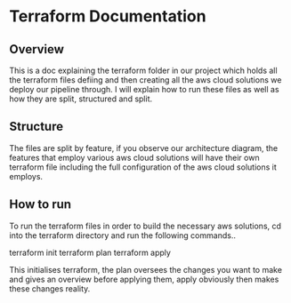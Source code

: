 # Terraform Documentation

## Overview
This is a doc explaining the terraform folder in our project which holds all the terraform files defiing and then creating all the aws cloud solutions we deploy our pipeline through. I will explain how to run these files as well as how they are split, structured and split.

## Structure
The files are split by feature, if you observe our architecture diagram, the features that employ various aws cloud solutions will have their own terraform file including the full configuration of the aws cloud solutions it employs.

## How to run
To run the terraform files in order to build the necessary aws solutions, cd into the terraform directory and run the following commands..

terraform init
terraform plan
terraform apply

This initialises terraform, the plan oversees the changes you want to make and gives an overview before applying them, apply obviously then makes these changes reality.